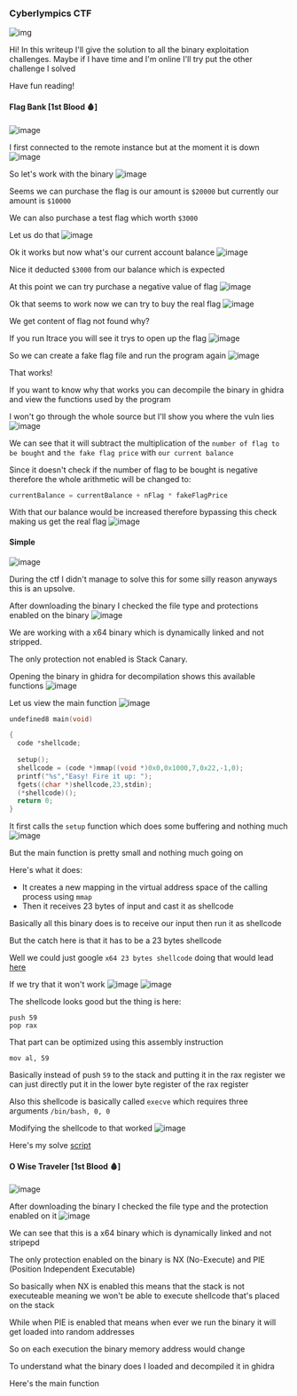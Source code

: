 <h3> Cyberlympics CTF </h3>

![img](https://github.com/h4ckyou/h4ckyou.github.io/assets/127159644/c7191729-17fe-43bc-a337-c2bae7e1d203)

Hi! In this writeup I'll give the solution to all the binary exploitation challenges. Maybe if I have time and I'm online I'll try put the other challenge I solved

Have fun reading!

#### Flag Bank [1st Blood 🩸]
![image](https://github.com/h4ckyou/h4ckyou.github.io/assets/127159644/0ddec6ed-e66a-4b66-b174-fdda9f272906)

I first connected to the remote instance but at the moment it is down 
![image](https://github.com/h4ckyou/h4ckyou.github.io/assets/127159644/1f472d72-1882-4c6e-8e9e-f46e0809e158)

So let's work with the binary
![image](https://github.com/h4ckyou/h4ckyou.github.io/assets/127159644/4adbfa4d-6719-48b5-82d4-00144e161e70)

Seems we can purchase the flag is our amount is `$20000` but currently our amount is `$10000`

We can also purchase a test flag which worth `$3000` 

Let us do that
![image](https://github.com/h4ckyou/h4ckyou.github.io/assets/127159644/f3bca721-73cf-43c0-8136-54bf1df88d57)

Ok it works but now what's our current account balance
![image](https://github.com/h4ckyou/h4ckyou.github.io/assets/127159644/197a5e77-0aac-4fb6-86cf-8152666211f9)

Nice it deducted `$3000` from our balance which is expected

At this point we can try purchase a negative value of flag
![image](https://github.com/h4ckyou/h4ckyou.github.io/assets/127159644/92122ba9-02e6-4d8c-bc73-33e60a4791f9)

Ok that seems to work now we can try to buy the real flag
![image](https://github.com/h4ckyou/h4ckyou.github.io/assets/127159644/70594095-dabd-4319-b0c2-9b400106b298)

We get content of flag not found why?

If you run ltrace you will see it trys to open up the flag
![image](https://github.com/h4ckyou/h4ckyou.github.io/assets/127159644/9e8179d4-568e-4025-b585-f01d665a240e)

So we can create a fake flag file and run the program again
![image](https://github.com/h4ckyou/h4ckyou.github.io/assets/127159644/573e14d9-1030-45f0-befb-5d42cba1af18)

That works!

If you want to know why that works you can decompile the binary in ghidra and view the functions used by the program

I won't go through the whole source but I'll show you where the vuln lies
![image](https://github.com/h4ckyou/h4ckyou.github.io/assets/127159644/c1d330bd-91c8-40fd-969d-c453de867d37)

We can see that it will subtract the multiplication of the `number of flag to be bought` and `the fake flag price` with `our current balance`

Since it doesn't check if the number of flag to be bought is negative therefore the whole arithmetic will be changed to:

```python
currentBalance = currentBalance + nFlag * fakeFlagPrice
```

With that our balance would be increased therefore bypassing this check making us get the real flag
![image](https://github.com/h4ckyou/h4ckyou.github.io/assets/127159644/c4bb65d2-9fa0-4d3c-8968-523d2b0dbab0)


#### Simple
![image](https://github.com/h4ckyou/h4ckyou.github.io/assets/127159644/b78c54bf-21aa-431a-a65b-5cfcd7e25e91)

During the ctf I didn't manage to solve this for some silly reason anyways this is an upsolve.

After downloading the binary I checked the file type and protections enabled on the binary
![image](https://github.com/h4ckyou/h4ckyou.github.io/assets/127159644/3b5df128-f533-4ddb-8167-987a556e2f2a)

We are working with a x64 binary which is dynamically linked and not stripped.

The only protection not enabled is Stack Canary.

Opening the binary in ghidra for decompilation shows this available functions
![image](https://github.com/h4ckyou/h4ckyou.github.io/assets/127159644/fd43f249-f5e0-4fd0-b0cf-2be44e0165ef)

Let us view the main function
![image](https://github.com/h4ckyou/h4ckyou.github.io/assets/127159644/6d421ddc-91d1-4bf9-8faf-31cc6cbec838)

```c
undefined8 main(void)

{
  code *shellcode;
  
  setup();
  shellcode = (code *)mmap((void *)0x0,0x1000,7,0x22,-1,0);
  printf("%s","Easy! Fire it up: ");
  fgets((char *)shellcode,23,stdin);
  (*shellcode)();
  return 0;
}
```

It first calls the `setup` function which does some buffering and nothing much
![image](https://github.com/h4ckyou/h4ckyou.github.io/assets/127159644/baf40646-aa2c-4547-907f-9091115369fc)

But the main function is pretty small and nothing much going on

Here's what it does:
- It creates a new mapping in the virtual address space of the calling process using `mmap`
- Then it receives 23 bytes of input and cast it as shellcode

Basically all this binary does is to receive our input then run it as shellcode

But the catch here is that it has to be a 23 bytes shellcode

Well we could just google `x64 23 bytes shellcode` doing that would lead [here](https://www.exploit-db.com/exploits/46907)

If we try that it won't work
![image](https://github.com/h4ckyou/h4ckyou.github.io/assets/127159644/807f429e-dc49-43f7-b060-df8c59e95dd4)
![image](https://github.com/h4ckyou/h4ckyou.github.io/assets/127159644/80e19f97-a355-48b0-a3e4-f307ce11c9fd)

The shellcode looks good but the thing is here:

```
push 59
pop rax
```

That part can be optimized using this assembly instruction

```
mov al, 59
```

Basically instead of push `59` to the stack and putting it in the rax register we can just directly put it in the lower byte register of the rax register

Also this shellcode is basically called `execve` which requires three arguments `/bin/bash, 0, 0`

Modifying the shellcode to that worked
![image](https://github.com/h4ckyou/h4ckyou.github.io/assets/127159644/229acedd-72c9-4bc7-9dd6-285ad20727b6)

Here's my solve [script](https://github.com/h4ckyou/h4ckyou.github.io/blob/main/posts/ctf/cyberlympics22/prequal/simple/solve.py)


#### O Wise Traveler [1st Blood 🩸]
![image](https://github.com/h4ckyou/h4ckyou.github.io/assets/127159644/b6848ea7-1862-4fdd-a517-de1267ead6f6)

After downloading the binary I checked the file type and the protection enabled on it
![image](https://github.com/h4ckyou/h4ckyou.github.io/assets/127159644/dad54b98-fde1-47b2-a6dc-eb4c7883e043)

We can see that this is a x64 binary which is dynamically linked and not stripepd

The only protection enabled on the binary is NX (No-Execute) and PIE (Position Independent Executable)

So basically when NX is enabled this means that the stack is not executeable meaning we won't be able to execute shellcode that's placed on the stack

While when PIE is enabled that means when ever we run the binary it will get loaded into random addresses

So on each execution the binary memory address would change

To understand what the binary does I loaded and decompiled it in ghidra

Here's the main function


